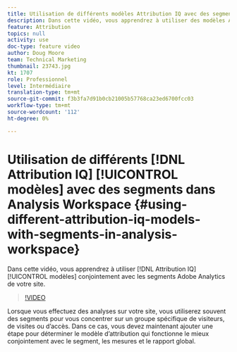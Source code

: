 ```yaml
---
title: Utilisation de différents modèles Attribution IQ avec des segments dans Analysis Workspace
description: Dans cette vidéo, vous apprendrez à utiliser des modèles Attribution IQ en association avec des segments Adobe Analytics de votre site.
feature: Attribution
topics: null
activity: use
doc-type: feature video
author: Doug Moore
team: Technical Marketing
thumbnail: 23743.jpg
kt: 1707
role: Professionnel
level: Intermédiaire
translation-type: tm+mt
source-git-commit: f3b3fa7d91b0cb21005b57768ca23ed6700fcc03
workflow-type: tm+mt
source-wordcount: '112'
ht-degree: 0%

---
```



# Utilisation de différents [!DNL Attribution IQ] [!UICONTROL modèles] avec des segments dans Analysis Workspace {#using-different-attribution-iq-models-with-segments-in-analysis-workspace}

Dans cette vidéo, vous apprendrez à utiliser [!DNL Attribution IQ] [!UICONTROL modèles] conjointement avec les segments Adobe Analytics de votre site.

>[!VIDEO](https://video.tv.adobe.com/v/23743/?quality=12)

Lorsque vous effectuez des analyses sur votre site, vous utiliserez souvent des segments pour vous concentrer sur un groupe spécifique de visiteurs, de visites ou d’accès. Dans ce cas, vous devez maintenant ajouter une étape pour déterminer le modèle d’attribution qui fonctionne le mieux conjointement avec le segment, les mesures et le rapport global.
